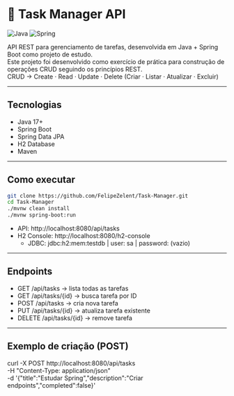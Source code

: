 # 📝 Task Manager API

![Java](https://img.shields.io/badge/java-%23ED8B00.svg?style=for-the-badge&logo=openjdk&logoColor=white)
![Spring](https://img.shields.io/badge/spring-%236DB33F.svg?style=for-the-badge&logo=spring&logoColor=white)

API REST para gerenciamento de tarefas, desenvolvida em Java + Spring Boot como projeto de estudo.  
Este projeto foi desenvolvido como exercício de prática para construção de operações CRUD seguindo os princípios REST.  
CRUD → Create · Read · Update · Delete 
      (Criar · Listar · Atualizar · Excluir)

---

## Tecnologias
- Java 17+
- Spring Boot
- Spring Data JPA
- H2 Database
- Maven

---

## Como executar
```bash
git clone https://github.com/FelipeZelent/Task-Manager.git
cd Task-Manager
./mvnw clean install
./mvnw spring-boot:run
```
- API: http://localhost:8080/api/tasks
- H2 Console: http://localhost:8080/h2-console
  - JDBC: jdbc:h2:mem:testdb | user: sa | password: (vazio)

---
## Endpoints
- GET /api/tasks → lista todas as tarefas
- GET /api/tasks/{id} → busca tarefa por ID
- POST /api/tasks → cria nova tarefa
- PUT /api/tasks/{id} → atualiza tarefa existente
- DELETE /api/tasks/{id} → remove tarefa

---
## Exemplo de criação (POST)
curl -X POST http://localhost:8080/api/tasks \
 -H "Content-Type: application/json" \
 -d '{"title":"Estudar Spring","description":"Criar endpoints","completed":false}'



